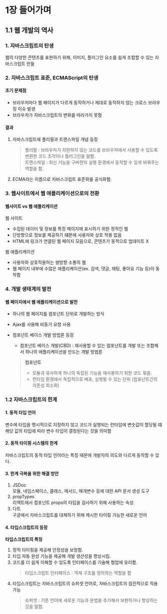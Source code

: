 # 1장 들어가며
## 1.1 웹 개발의 역사
### 1. 자바스크립트의 탄생
웹의 다양한 콘텐츠를 표현하기 위해, 이미지, 플러그인 요소를 쉽게 조합할 수 있는 자바스크립트 만듦

### 2. 자바스크립트 표준, ECMAScript의 탄생
#### 초기 문제점 
- 브라우저마다 웹 페이지가 다르게 동작하거나 제대로 동작하지 않는 크로스 브라우징 이슈 발생 
- 브라우저가 자바스크립트의 변화를 따라가지 못함   

#### 결과   
1. 자바스크립트에 폴리필과 트랜스파일 개념 등장   
    >폴리필 : 브라우저가 지원하지 않는 코드를 브라우저에서 사용할 수 있도록 변환한 코드 조각이나 플러그인을 말함.   
    >트랜스파일 : 최신 기능을 구버전의 실행 환경에서 동작할 수 있게 바꿔주는 역할을 함. 

2. ECMA라는 이름으로 자바스크립트 표준화를 공식화함. 
  
### 3. 웹사이트에서 웹 애플리케이션으로의 전환
#### 웹사이트 vs 웹 애플리케이션

웹 사이트   
- 수집된 데이터 및 정보를 특정 페이지에 표시하기 위한 정적인 웹
- 단방향으로 정보를 제공하기 떄문에 사용자와 상호 작용 없음
- HTML에 링크가 연결된 웹 페이지 모음으로, 콘텐츠가 동적으로 업데이트 X

웹 애플리케이션
- 사용자와 상호작용하는 쌍방향 소통의 웹 
- 웹 페이지 내부에 수많은 애플리케이션(ex. 검색, 댓글, 채팅, 좋아요 기능 등)이 동작함

### 4. 개발 생태계의 발전 
#### 웹 페이지에서 웹 애플리케이션으로 발전
- 하나의 웹 페이지를 컴포넌트 단위로 개발하는 방식
- Ajax를 사용해 비동기 요청 사용
- 컴포넌트 베이스 개발 방법론 등장 
  - 컴포넌트 베이스 개발(CBD) : 재사용할 수 있는 컴포넌트를 개발 또는 조합해서 하나의 애플리케이션을 만드는 개발 방법론  

  >**컴포넌트**
  > - 모듈과 유사하게 하나의 독립된 기능을 재사용하기 위한 코드 묶음. 
  > - 런타임 환경에서 독립적으로 배포, 실행될 수 있는 단위 (컴포넌트간의 의존성 최소화)
  >   


### 1.2 자바스크립트의 한계
#### 1. 동적 타입 언어
변수에 타입을 명시적으로 지정하지 않고 코드가 실행되는 런타임에 변숫값이 할당될 떄 해당 값의 타입에 따라 변수 타입이 결정된다는 것을 의미함   
#### 2. 동적 타이핑 시스템의 한계 
자바스크립트의 동적 타입 언어라는 특징 때문에 개발자의 의도와 다르게 동작할 수 있다.

#### 3. 한계 극복을 위한 해결 방안 
1. JSDoc   
모듈, 네임스페이스, 클래스, 메서드, 매개변수 등에 대한 API 문서 생성 도구
2. propTypes   
리액트에서 컴포넌트 props의 타입을 검사하기 위해 사용하는 속성 
3. 다트   
구글에서 자바스크립트를 대체하기 위해 제시한 타이핑 가능한 새로운 언어

#### 4. 타입스크립트의 등장
**타입스크립트의 특징**
1. 정적 타이핑을 제공해 안정성을 보장함.
2. 타입 자동 완성 기능을 제공해 개발 생산성을 향상시킴.
3. 코드를 더 쉽게 이해할 수 있도록 인터페이스를 기술해 협업에 유리함.
   > 타입스크립트 인터페이스 : 객체 구조를 정의하는 역할을 함 
4. 타입스크립트는 자바스크립트의 슈퍼셋 언어로, 자바스크립트의 점진적으로 적용 가능 
    > 슈퍼셋 : 기존 언어에 새로운 기능과 문법을 추가해서 보완하거나 향상하는 것을 말함. 
